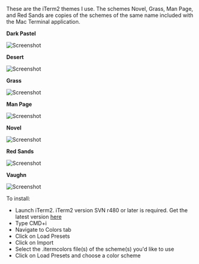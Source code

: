 These are the iTerm2 themes I use. The schemes Novel, Grass, Man Page, and Red Sands are copies of the schemes of the same name included with the Mac Terminal application.

**Dark Pastel**

![Screenshot](http://www.badodev.com/images/iterm/dark_pastel.png)

**Desert**

![Screenshot](http://www.badodev.com/images/iterm/desert.png)

**Grass**

![Screenshot](http://www.badodev.com/images/iterm/grass.png)

**Man Page**

![Screenshot](http://www.badodev.com/images/iterm/man_page.png)

**Novel**

![Screenshot](http://www.badodev.com/images/iterm/novel.png)

**Red Sands**

![Screenshot](http://www.badodev.com/images/iterm/red_sands.png)

**Vaughn**

![Screenshot](http://www.badodev.com/images/iterm/vaughn.png)

To install:

* Launch iTerm2. iTerm2 version SVN r480 or later is required. Get the latest version <a href="http://code.google.com/p/iterm2/downloads/list">here</a>
* Type CMD+i
* Navigate to Colors tab
* Click on Load Presets
* Click on Import
* Select the .itermcolors file(s) of the scheme(s) you'd like to use
* Click on Load Presets and choose a color scheme
